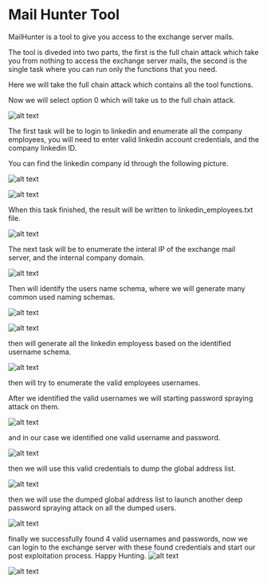 # Mail Hunter Tool

MailHunter is a tool to give you access to the exchange server mails.

The tool is diveded into two parts, the first is the full chain attack which take you from nothing to access the exchange server mails, the second is the single task where you can run only the functions that you need.

Here we will take the full chain attack which contains all the tool functions.

Now we will select option 0 which will take us to the full chain attack.

![alt text](https://github.com/hassan0x/resources/raw/main/Screenshot_0.png?raw=true)

The first task will be to login to linkedin and enumerate all the company employees, you will need to enter valid linkedin account credentials, and the company linkedin ID.

You can find the linkedin company id through the following picture.

![alt text](https://github.com/hassan0x/resources/raw/main/Screenshot_13.png?raw=true)

![alt text](https://github.com/hassan0x/resources/raw/main/Screenshot_1.png?raw=true)

When this task finished, the result will be written to linkedin_employees.txt file.

![alt text](https://github.com/hassan0x/resources/raw/main/Screenshot_2.png?raw=true)

The next task will be to enumerate the interal IP of the exchange mail server, and the internal company domain.

![alt text](https://github.com/hassan0x/resources/raw/main/Screenshot_3.png?raw=true)

Then will identify the users name schema, where we will generate many common used naming schemas.

![alt text](https://github.com/hassan0x/resources/raw/main/Screenshot_4.png?raw=true)

![alt text](https://github.com/hassan0x/resources/raw/main/Screenshot_5.png?raw=true)

then will generate all the linkedin employess based on the identified username schema.

![alt text](https://github.com/hassan0x/resources/raw/main/Screenshot_6.png?raw=true)

then will try to enumerate the valid employees usernames.

After we identified the valid usernames we will starting password spraying attack on them.

![alt text](https://github.com/hassan0x/resources/raw/main/Screenshot_7.png?raw=true)

and in our case we identified one valid username and password.

![alt text](https://github.com/hassan0x/resources/raw/main/Screenshot_8.png?raw=true)

then we will use this valid credentials to dump the global address list.

![alt text](https://github.com/hassan0x/resources/raw/main/Screenshot_9.png?raw=true)

then we will use the dumped global address list to launch another deep password spraying attack on all the dumped users.

![alt text](https://github.com/hassan0x/resources/raw/main/Screenshot_10.png?raw=true)

finally we successfully found 4 valid usernames and passwords, now we can login to the exchange server with these found credentials and start our post exploitation process.
Happy Hunting.
![alt text](https://github.com/hassan0x/resources/raw/main/Screenshot_11.png?raw=true)

![alt text](https://github.com/hassan0x/resources/raw/main/Screenshot_12.png?raw=true)
